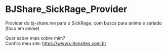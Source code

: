 # BJShare_SickRage_Provider

Provider do bj-share.me para o SickRage, com busca para anime e seriado (foco em anime)

Quer saber mais sobre mim?  
Confira meu site: https://www.uiltonsites.com.br
